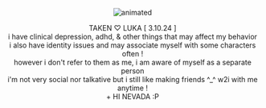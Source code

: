 <p align="center">
  <img src="https://cdn.discordapp.com/attachments/1196304361731661864/1224225158353649696/Untitled_video_-_Made_with_Clipchamp_2.gif?ex=661cb786&is=660a4286&hm=266ca3d9614565f231965209f46a29442fb9a6ccc56825f1e90e9395bbcef39f&" alt="animated" />
</p>
<p align="center"> TAKEN ♡ LUKA [ 3.10.24  ] 
<br>
i have clinical depression, adhd, & other things that may affect my behavior
<br>
i also have identity issues and may associate myself with some characters often !
<br>
however i don't refer to them as me, i am aware of myself as a separate person
<br>  
i'm not very social nor talkative but i still like making friends ^_^ w2i with me anytime !
<br>
  + HI NEVADA :P
</p>
